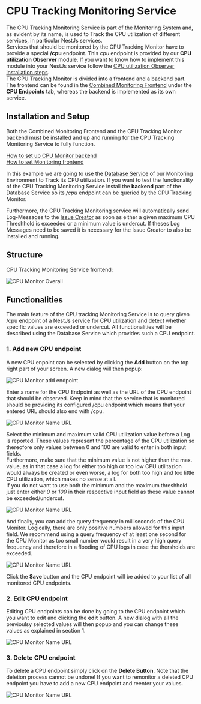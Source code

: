 # CPU Tracking Monitoring Service

The CPU Tracking Monitoring Service is part of the Monitoring System and, as evident by its name, is used to Track the CPU utilization of different services, in particular NestJs services. \
Services that should be monitored by the CPU Tracking Monitor have to provide a special **/cpu** endpoint. This _cpu_ endpoint is provided by our **CPU utilization Observer** module. If you want to know how to implement this module into your NestJs service follow the [CPU utilization Observer installation steps](). \
The CPU Tracking Monitor is divided into a frontend and a backend part. The frontend can be found in the [Combined Monitoring Frontend](https://github.com/ccims/monitoring-frontend) under the **CPU Endpoints** tab, whereas the backend is implemented as its own service.

## Installation and Setup

Both the Combined Monitoring Frontend and the CPU Tracking Monitor backend must be installed and up and running for the CPU Tracking Monitoring Service to fully function.

[How to set up CPU Monitor backend](https://github.com/ccims/CPU-tracking-monitoring-service) \
[How to set Monitoring frontend](https://github.com/ccims/monitoring-frontend)

In this example we are going to use the [Database Service](https://ccims.github.io/overview-and-documentation/database-service) of our Monitoring Environment to Track its CPU utilization. If you want to test the functionality of the CPU Tracking Monitoring Service install the **backend** part of the Database Service so its _/cpu_ endpoint can be queried by the CPU Tracking Monitor. 

Furthermore, the CPU Tracking Monitoring service will automatically send Log-Messages to the [Issue Creator]() as soon as either a given maximum CPU Threshhold is exceeded or a minimum value is undercut. If theses Log Messages need to be saved it is necessary for the Issue Creator to also be installed and running. 

## Structure

CPU Tracking Monitoring Service frontend: 

![CPU Monitor Overall](https://github.com/ccims/CPU-tracking-monitoring-service/blob/Dev/documentation/Pics/CPU_Monitor_overall.PNG?raw=true)

## Functionalities

The main feature of the CPU tracking Monitoring Service is to query given /cpu endpoint of a NestJs service for CPU utilization and detect whether specific values are exceeded or undercut. All functionalities will be described using the Database Service which provides such a CPU endpoint. 

### 1. Add new CPU endpoint

A new CPU enpoint can be selected by clicking the **Add** button on the top right part of your screen. A new dialog will then popup:

![CPU Monitor add endpoint](https://github.com/ccims/CPU-tracking-monitoring-service/blob/Dev/documentation/Pics/CPU_Monitor_add_endpoint.PNG?raw=true)

Enter a name for the CPU Endpoint as well as the URL of the CPU endpoint that should be observed. Keep in mind that the service that is monitored should be providing its configured /cpu endpoint which means that your entered URL should also end with /cpu.

![CPU Monitor Name URL](https://github.com/ccims/CPU-tracking-monitoring-service/blob/Dev/documentation/Pics/CPU_Monitor_Name_URL.PNG?raw=true)

Select the minimum and maximum valid CPU utilization value before a Log is reported. These values represent the percentage of the CPU utilization so thereofore only values between 0 and 100 are valid to enter in both input fields. \
Furthermore, make sure that the minimum value is not higher than the max. value, as in that case a log for either too high or too low CPU utilitazion would always be created or even worse, a log for both too high and too little CPU utilization, which makes no sense at all. \
If you do not want to use both the minimum and the maximum threshhold just enter either _0_ or _100_ in their respective input field as these value cannot be exceeded/undercut. 

![CPU Monitor Name URL](https://github.com/ccims/CPU-tracking-monitoring-service/blob/Dev/documentation/Pics/CPU_Monitor_min_max.PNG?raw=true)

And finally, you can add the query frequency in milliseconds of the CPU Monitor. Logically, there are only positive numbers allowed for this input field. We recommend using a query frequency of at least one second for the CPU Monitor as too small number would result in a  very high query frequency and therefore in a flooding of CPU logs in case the thersholds are exceeded. 

![CPU Monitor Name URL](https://github.com/ccims/CPU-tracking-monitoring-service/blob/Dev/documentation/Pics/CPU_Monitor_Query_frequency.PNG?raw=true)

Click the **Save** button and the CPU endpoint will be added to your list of all monitored CPU endpoints.

### 2. Edit CPU endpoint

Editing CPU endpoints can be done by going to the CPU endpoint which you want to edit and clicking the **edit** button. A new dialog with all the previoulsy selected values will then popup and you can change these values as explained in section 1.

![CPU Monitor Name URL](https://github.com/ccims/CPU-tracking-monitoring-service/blob/Dev/documentation/Pics/CPU_Monitor_edit_endpoint.PNG?raw=true)

### 3. Delete CPU endpoint

To delete a CPU endpoint simply click on the **Delete Button**. Note that the deletion process cannot be undone! If you want to remonitor a deleted CPU endpoint you have to add a new CPU endpoint and reenter your values. 

![CPU Monitor Name URL](https://github.com/ccims/CPU-tracking-monitoring-service/blob/Dev/documentation/Pics/CPU_Monitor_delete_endpoint.PNG?raw=true)

